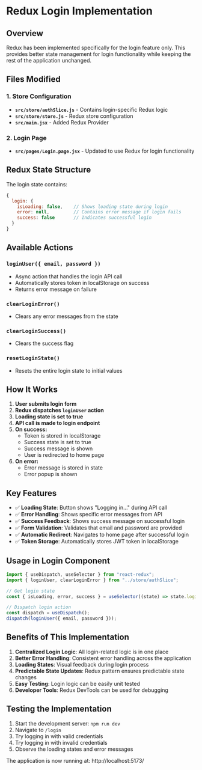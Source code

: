 # Redux Login Implementation

## Overview

Redux has been implemented specifically for the login feature only. This provides better state management for login functionality while keeping the rest of the application unchanged.

## Files Modified

### 1. Store Configuration

- **`src/store/authSlice.js`** - Contains login-specific Redux logic
- **`src/store/store.js`** - Redux store configuration
- **`src/main.jsx`** - Added Redux Provider

### 2. Login Page

- **`src/pages/Login.page.jsx`** - Updated to use Redux for login functionality

## Redux State Structure

The login state contains:

```javascript
{
  login: {
    isLoading: false,    // Shows loading state during login
    error: null,         // Contains error message if login fails
    success: false       // Indicates successful login
  }
}
```

## Available Actions

### `loginUser({ email, password })`

- Async action that handles the login API call
- Automatically stores token in localStorage on success
- Returns error message on failure

### `clearLoginError()`

- Clears any error messages from the state

### `clearLoginSuccess()`

- Clears the success flag

### `resetLoginState()`

- Resets the entire login state to initial values

## How It Works

1. **User submits login form**
2. **Redux dispatches `loginUser` action**
3. **Loading state is set to true**
4. **API call is made to login endpoint**
5. **On success:**
   - Token is stored in localStorage
   - Success state is set to true
   - Success message is shown
   - User is redirected to home page
6. **On error:**
   - Error message is stored in state
   - Error popup is shown

## Key Features

- ✅ **Loading State**: Button shows "Logging in..." during API call
- ✅ **Error Handling**: Shows specific error messages from API
- ✅ **Success Feedback**: Shows success message on successful login
- ✅ **Form Validation**: Validates that email and password are provided
- ✅ **Automatic Redirect**: Navigates to home page after successful login
- ✅ **Token Storage**: Automatically stores JWT token in localStorage

## Usage in Login Component

```jsx
import { useDispatch, useSelector } from "react-redux";
import { loginUser, clearLoginError } from "../store/authSlice";

// Get login state
const { isLoading, error, success } = useSelector((state) => state.login);

// Dispatch login action
const dispatch = useDispatch();
dispatch(loginUser({ email, password }));
```

## Benefits of This Implementation

1. **Centralized Login Logic**: All login-related logic is in one place
2. **Better Error Handling**: Consistent error handling across the application
3. **Loading States**: Visual feedback during login process
4. **Predictable State Updates**: Redux pattern ensures predictable state changes
5. **Easy Testing**: Login logic can be easily unit tested
6. **Developer Tools**: Redux DevTools can be used for debugging

## Testing the Implementation

1. Start the development server: `npm run dev`
2. Navigate to `/login`
3. Try logging in with valid credentials
4. Try logging in with invalid credentials
5. Observe the loading states and error messages

The application is now running at: http://localhost:5173/
